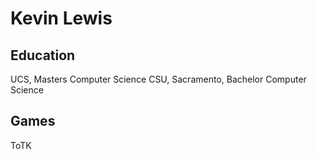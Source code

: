 # Kevin Lewis

## Education
UCS, Masters Computer Science
CSU, Sacramento, Bachelor Computer Science

## Games
ToTK
